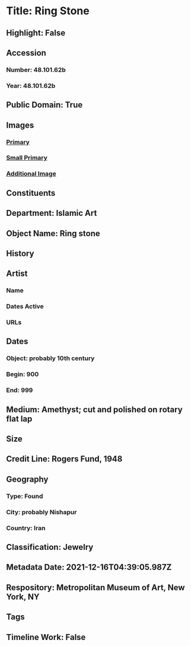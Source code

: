 # Title: Ring Stone
## Highlight: False
## Accession
### Number: 48.101.62b
### Year: 48.101.62b
## Public Domain: True
## Images
### [Primary](https://images.metmuseum.org/CRDImages/is/original/LC-48_101_62b.jpg)
### [Small Primary](https://images.metmuseum.org/CRDImages/is/web-large/LC-48_101_62b.jpg)
### [Additional Image](https://images.metmuseum.org/CRDImages/is/original/48.101.62b.jpg)
## Constituents
## Department: Islamic Art
## Object Name: Ring stone
## History
## Artist
### Name
### Dates Active
### URLs
## Dates
### Object: probably 10th century
### Begin: 900
### End: 999
## Medium: Amethyst; cut and polished on rotary flat lap
## Size
## Credit Line: Rogers Fund, 1948
## Geography
### Type: Found
### City: probably Nishapur
### Country: Iran
## Classification: Jewelry
## Metadata Date: 2021-12-16T04:39:05.987Z
## Respository: Metropolitan Museum of Art, New York, NY
## Tags
## Timeline Work: False